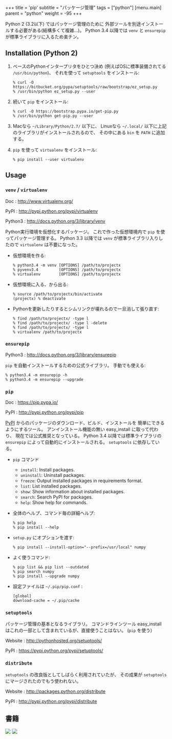 +++
title = 'pip'
subtitle = "パッケージ管理"
tags = ["python"]
[menu.main]
  parent = "python"
  weight = -95
+++

Python 2 (3.2以下) ではパッケージ管理のために
外部ツールを別途インストールする必要がある(結構多くて複雑...)。
Python 3.4 以降では `venv` と `ensurepip`
が標準ライブラリに入るため楽チン。

## Installation (Python 2)

1.  ベースのPythonインタープリタをひとつ決め
    (例えばOSに標準装備されてる `/usr/bin/python`)、
    それを使って `setuptools` をインストール:

        % curl -O https://bitbucket.org/pypa/setuptools/raw/bootstrap/ez_setup.py
        % /usr/bin/python ez_setup.py --user

2.  続いて `pip` をインストール:

        % curl -O https://bootstrap.pypa.io/get-pip.py
        % /usr/bin/python get-pip.py --user

3.  Macなら `~/Library/Python/2.7/` 以下に、
    Linuxなら `~/.local/` 以下に上記のライブラリがインストールされるので、
    その中にある `bin` を `PATH` に追加する。
4.  `pip` を使って `virtualenv` をインストール:

        % pip install --user virtualenv

## Usage

### `venv` / `virtualenv`

Doc
:   <http://www.virtualenv.org/>

PyPI
:   <http://pypi.python.org/pypi/virtualenv>

Python3
:   <http://docs.python.org/3/library/venv>

Python実行環境を仮想化するパッケージ。
これで作った仮想環境内で `pip` を使ってパッケージ管理する。
Python 3.3 以降では `venv` が標準ライブラリ入りしたので
`virtualenv` は不要になった。

-   仮想環境を作る:

        % python3.4 -m venv [OPTIONS] /path/to/projectx
        % pyvenv3.4         [OPTIONS] /path/to/projectx
        % virtualenv        [OPTIONS] /path/to/projectx

-   仮想環境に入る、から出る:

        % source /path/to/projectx/bin/activate
        (projectx) % deactivate

-   Pythonを更新したりするとシムリンクが壊れるので一旦消して張り直す:

        % find /path/to/projectx/ -type l
        % find /path/to/projectx/ -type l -delete
        % find /path/to/projectx/ -type l
        % virtualenv /path/to/projectx

### `ensurepip`

Python3
:   <http://docs.python.org/3/library/ensurepip>

`pip` を自動インストールするための公式ライブラリ。
手動でも使える:

    % python3.4 -m ensurepip -h
    % python3.4 -m ensurepip --upgrade

### `pip`

Doc
:   <https://pip.pypa.io/>

PyPI
:   <http://pypi.python.org/pypi/pip>

[PyPI](http://pypi.python.org) からのパッケージのダウンロード、ビルド、インストールを
簡単にできるようにするツール。
アンインストール機能の無い easy\_install に取って代わり、
現在では公式推奨となっている。
Python 3.4 以降では標準ライブラリの `ensurepip`
によって自動的にインストールされる。
`setuptools` に依存している。

-   `pip` コマンド
    -   `install`: Install packages.
    -   `uninstall`: Uninstall packages.
    -   `freeze`: Output installed packages in requirements format.
    -   `list`: List installed packages.
    -   `show`: Show information about installed packages.
    -   `search`: Search PyPI for packages.
    -   `help`: Show help for commands.
-   全体のヘルプ、コマンド毎の詳細ヘルプ:

        % pip help
        % pip install --help

-   `setup.py` にオプションを渡す:

        % pip install --install-option="--prefix=/usr/local" numpy

-   よく使うコマンド:

        % pip list && pip list --outdated
        % pip search numpy
        % pip install --upgrade numpy

-   設定ファイルは `~/.pip/pip.conf` :

        [global]
        download-cache = ~/.pip/cache

### `setuptools`

パッケージ管理の基本となるライブラリ。
コマンドラインツール easy\_install
はこれの一部として含まれているが、直接使うことはない。
(`pip` を使う)

Website
:   <http://pythonhosted.org/setuptools/>

PyPI
:   <https://pypi.python.org/pypi/setuptools/>

### `distribute`

`setuptools` の改良版としてしばらく利用されていたが、
その成果が `setuptools` にマージされたのでもう使われない。

Website
:   <http://packages.python.org/distribute>

PyPI
:   <http://pypi.python.org/pypi/distribute>

## 書籍

<a href="https://www.amazon.co.jp/dp/479738946X/ref=as_li_ss_il?ie=UTF8&qid=1485612008&sr=8-6&keywords=python&linkCode=li3&tag=heavywatal-22&linkId=5ea5e48ecc83b9439f21406b6f57c062" target="_blank"><img border="0" src="//ws-fe.amazon-adsystem.com/widgets/q?_encoding=UTF8&ASIN=479738946X&Format=_SL250_&ID=AsinImage&MarketPlace=JP&ServiceVersion=20070822&WS=1&tag=heavywatal-22" ></a><img src="https://ir-jp.amazon-adsystem.com/e/ir?t=heavywatal-22&l=li3&o=9&a=479738946X" width="1" height="1" border="0" alt="" style="border:none !important; margin:0px !important;" />
<a href="https://www.amazon.co.jp/IPython%E3%83%87%E3%83%BC%E3%82%BF%E3%82%B5%E3%82%A4%E3%82%A8%E3%83%B3%E3%82%B9%E3%82%AF%E3%83%83%E3%82%AF%E3%83%96%E3%83%83%E3%82%AF-%E5%AF%BE%E8%A9%B1%E5%9E%8B%E3%82%B3%E3%83%B3%E3%83%94%E3%83%A5%E3%83%BC%E3%83%86%E3%82%A3%E3%83%B3%E3%82%B0%E3%81%A8%E5%8F%AF%E8%A6%96%E5%8C%96%E3%81%AE%E3%81%9F%E3%82%81%E3%81%AE%E3%83%AC%E3%82%B7%E3%83%94%E9%9B%86-Cyrille-Rossant/dp/4873117488/ref=as_li_ss_il?_encoding=UTF8&psc=1&refRID=X16VFSS3W75RMTG7VGCH&linkCode=li3&tag=heavywatal-22&linkId=b79e2290571289b02621392257a4ac1c" target="_blank"><img border="0" src="//ws-fe.amazon-adsystem.com/widgets/q?_encoding=UTF8&ASIN=4873117488&Format=_SL250_&ID=AsinImage&MarketPlace=JP&ServiceVersion=20070822&WS=1&tag=heavywatal-22" ></a><img src="https://ir-jp.amazon-adsystem.com/e/ir?t=heavywatal-22&l=li3&o=9&a=4873117488" width="1" height="1" border="0" alt="" style="border:none !important; margin:0px !important;" />
